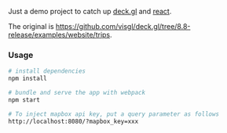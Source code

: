 Just a demo project to catch up [deck.gl](http://deck.gl) and [react](https://reactjs.org/).

The original is https://github.com/visgl/deck.gl/tree/8.8-release/examples/website/trips.

### Usage

```bash
# install dependencies
npm install

# bundle and serve the app with webpack
npm start

# To inject mapbox api key, put a query parameter as follows
http://localhost:8080/?mapbox_key=xxx
```